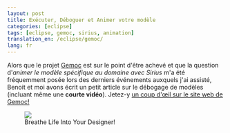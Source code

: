 ```yaml
---
layout: post
title: Exécuter, Déboguer et Animer votre modèle
categories: [eclipse]
tags: [eclipse, gemoc, sirius, animation]
translation_en: /eclipse/gemoc/
lang: fr
---
```


Alors que le projet [Gemoc](https://gemoc.org/ins/) est sur le point d'être achevé et que la question d'*animer le modèle spécifique au domaine avec Sirius* m'a été fréquemment posée lors des derniers événements auxquels j'ai assisté, Benoit et moi avons écrit un petit article sur le débogage de modèles (incluant même une **courte vidéo**). Jetez-y [un coup d'œil sur le site web de Gemoc!](https://gemoc.org/breathe-life-into-your-designer/)

<figure>
    <a href="https://gemoc.org/breathe-life-into-your-designer/"><img src="{{ site.url }}/images/blog/gemoc-website.png"></a>    
    <figcaption>Breathe Life Into Your Designer!</figcaption>
</figure>

